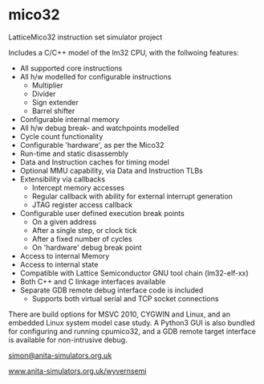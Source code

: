 # mico32

LatticeMico32 instruction set simulator project

Includes a C/C++ model of the lm32 CPU, with the follwoing features:

* All supported core instructions
* All h/w modelled for configurable instructions
  - Multiplier
  - Divider
  - Sign extender
  - Barrel shifter
* Configurable internal memory
* All h/w debug break- and watchpoints modelled
* Cycle count functionality
* Configurable 'hardware', as per the Mico32
* Run-time and static disassembly
* Data and Instruction caches for timing model
* Optional MMU capability, via Data and Instruction TLBs
* Extensibility via callbacks
  - Intercept memory accesses
  - Regular callback with ability for external interrupt generation
  - JTAG register access callback
* Configurable user defined execution break points
  - On a given address
  - After a single step, or clock tick
  - After a fixed number of cycles
  - On 'hardware' debug break point
* Access to internal Memory
* Access to internal state
* Compatible with Lattice Semiconductor GNU tool chain (lm32-elf-xx)
* Both C++ and C linkage interfaces available
* Separate GDB remote debug interface code is included
  - Supports both virtual serial and TCP socket connections

There are build options for MSVC 2010, CYGWIN and Linux, and an embedded Linux system model case study. A Python3 GUI is also bundled for configuring and running cpumico32, and a GDB remote target interface is available for non-intrusive debug.

simon@anita-simulators.org.uk

www.anita-simulators.org.uk/wyvernsemi
